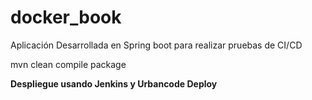 # docker_book

Aplicación Desarrollada en Spring boot para realizar pruebas de CI/CD

mvn clean compile package

**Despliegue usando Jenkins y Urbancode Deploy**
